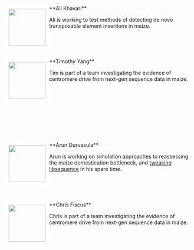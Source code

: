 <br><br><br>
<div style="float: left">
<img src="http://www.rilab.org/images/cornkey.png" style="border:10px solid white"; width=100px>
</div>
**Ali Khavari**

Ali is working to test methods of detecting de novo transposable element insertions in maize.

<br><br><br>
<div style="float: left">
<img src="http://www.rilab.org/images/yang.jpg" style="border:10px solid white"; width=100px>
</div>
**Timothy Yang**

Tim is part of a team investigating the evidence of centromere drive from next-gen sequence data in maize.

<br><br><br><br>

<br><br><br>
<div style="float: left">
<img src="http://www.rilab.org/images/durvasula.jpeg" style="border:10px solid white"; width=100px>
</div>
**Arun Durvasula** <a href="https://twitter.com/arundurvasula"><img src="http://www.rilab.org/images/Twitter_logo_blue.png" style="width: 15px;"></a><a href="http://github.com/arundurvasula"><img src="http://www.rilab.org/images/GitHub-Mark-32px.png" style="width:15px;"></a>

Arun is working on simulation approaches to reassessing the maize domestication bottleneck, and [tweaking libsequence](https://github.com/arundurvasula/libsequencevcf-1.7.6) in his spare time.

<br><br><br>
<div style="float: left">
<img src="http://www.rilab.org/images/fiscus.jpg" style="border:10px solid white"; width=100px>
</div>
**Chris Fiscus** <a href="https://twitter.com/cjfiscu"><img src="http://www.rilab.org/images/Twitter_logo_blue.png" style="width: 15px;"></a><a href="http://github.com/cjfiscus"><img src="http://www.rilab.org/images/GitHub-Mark-32px.png" style="width:15px;"></a>

Chris is part of a team investigating the evidence of centromere drive from next-gen sequence data in maize.
